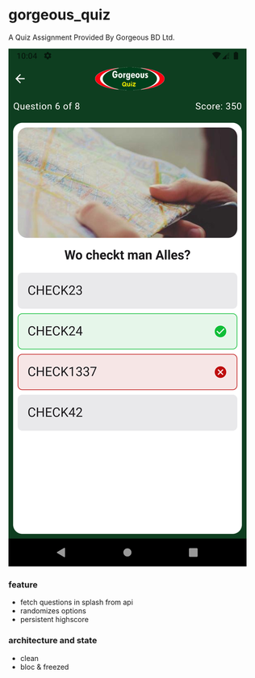 # gorgeous_quiz

A Quiz Assignment Provided By Gorgeous BD Ltd.

![ss](screenshot.png)

### feature
- fetch questions in splash from api
- randomizes options
- persistent highscore

### architecture and state
- clean
- bloc & freezed